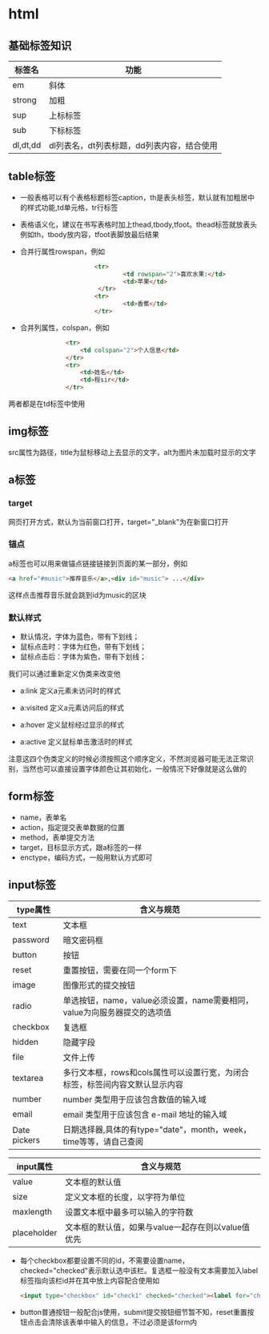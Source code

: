 # html

## 基础标签知识

| 标签名   | 功能                                       |
| -------- | ------------------------------------------ |
| em       | 斜体                                       |
| strong   | 加粗                                       |
| sup      | 上标标签                                   |
| sub      | 下标标签                                   |
| dl,dt,dd | dl列表名，dt列表标题，dd列表内容，结合使用 |

## table标签

- 一般表格可以有个表格标题标签caption，th是表头标签，默认就有加粗居中的样式功能,td单元格，tr行标签
- 表格语义化，建议在书写表格时加上thead,tbody,tfoot。thead标签就放表头例如th，tbody放内容，tfoot表脚放最后结果

- 合并行属性rowspan，例如

```html
						<tr>
            					<td rowspan="2">喜欢水果:</td>
            					<td>苹果</td>
        				 </tr>
        				<tr>
            					<td>香蕉</td>
        				</tr>
```

- 合并列属性，colspan，例如

```html
				<tr>
					<td colspan="2">个人信息</td>
				</tr>
				<tr>
					<td>姓名</td>
					<td>程sir</td>
				</tr>
```

两者都是在td标签中使用

## img标签

src属性为路径，title为鼠标移动上去显示的文字，alt为图片未加载时显示的文字

## a标签

### target

网页打开方式，默认为当前窗口打开，target="_blank"为在新窗口打开

### 锚点

a标签也可以用来做锚点链接链接到页面的某一部分，例如

```html
<a href="#music">推荐音乐</a>,<div id="music"> ...</div>
```

这样点击推荐音乐就会跳到id为music的区块

### 默认样式

- 默认情况，字体为蓝色，带有下划线；
- 鼠标点击时：字体为红色，带有下划线；
- 鼠标点击后：字体为紫色，带有下划线；

我们可以通过重新定义伪类来改变他

- a:link	定义a元素未访问时的样式
- a:visited	定义a元素访问后的样式

- a:hover	定义鼠标经过显示的样式
- a:active	定义鼠标单击激活时的样式

注意这四个伪类定义的时候必须按照这个顺序定义，不然浏览器可能无法正常识别，当然也可以直接设置字体颜色让其初始化，一般情况下好像就是这么做的

## form标签

- name，表单名
- action，指定提交表单数据的位置
- method，表单提交方法
- target，目标显示方式，跟a标签的一样
- enctype，编码方式，一般用默认方式即可

## input标签

| type属性     | 含义与规范                                                   |
| ------------ | ------------------------------------------------------------ |
| text         | 文本框                                                       |
| password     | 暗文密码框                                                   |
| button       | 按钮                                                         |
| reset        | 重置按钮，需要在同一个form下                                 |
| image        | 图像形式的提交按钮                                           |
| radio        | 单选按钮，name，value必须设置，name需要相同，value为向服务器提交的选项值 |
| checkbox     | 复选框                                                       |
| hidden       | 隐藏字段                                                     |
| file         | 文件上传                                                     |
| textarea     | 多行文本框，rows和cols属性可以设置行宽，为闭合标签，标签间内容文默认显示内容 |
| number       | number 类型用于应该包含数值的输入域                          |
| email        | email 类型用于应该包含 e-mail 地址的输入域                   |
| Date pickers | 日期选择器,具体的有type="date"，month，week，time等等，请自己查阅 |

| input属性   | 含义与规范                                         |
| ----------- | -------------------------------------------------- |
| value       | 文本框的默认值                                     |
| size        | 定义文本框的长度，以字符为单位                     |
| maxlength   | 设置文本框中最多可以输入的字符数                   |
| placeholder | 文本框的默认值，如果与value一起存在则以value值优先 |

- 每个checkbox都要设置不同的id，不需要设置name，checked="checked"表示默认选中该栏。复选框一般没有文本需要加入label标签指向该栏id并在其中放上内容配合使用如

  ```html
  <input type="checkbox" id="check1" checked="checked"><label for="check1">苹果</label>
  ```

- button普通按钮一般配合js使用，submit提交按钮细节暂不知，reset重置按钮点击会清除该表单中输入的信息，不过必须是该form内





